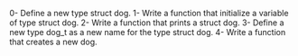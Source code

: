 0- Define a new type struct dog.
1- Write a function that initialize a variable of type struct dog.
2- Write a function that prints a struct dog.
3- Define a new type dog_t as a new name for the type struct dog.
4- Write a function that creates a new dog.